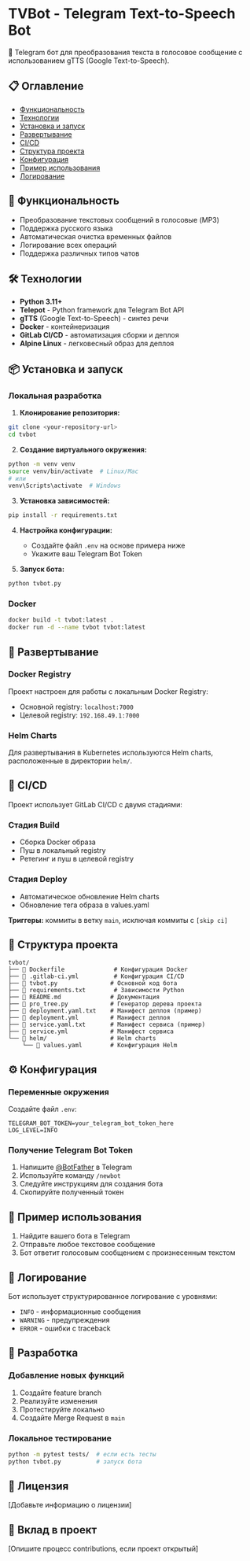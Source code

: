# TVBot - Telegram Text-to-Speech Bot

🤖 Telegram бот для преобразования текста в голосовое сообщение с использованием gTTS (Google Text-to-Speech).

## 📋 Оглавление

- [Функциональность](#функциональность)
- [Технологии](#технологии)
- [Установка и запуск](#установка-и-запуск)
- [Развертывание](#развертывание)
- [CI/CD](#cicd)
- [Структура проекта](#структура-проекта)
- [Конфигурация](#конфигурация)
- [Пример использования](#пример-использования)
- [Логирование](#логирование)

## 🎯 Функциональность

- Преобразование текстовых сообщений в голосовые (MP3)
- Поддержка русского языка
- Автоматическая очистка временных файлов
- Логирование всех операций
- Поддержка различных типов чатов

## 🛠 Технологии

- **Python 3.11+**
- **Telepot** - Python framework для Telegram Bot API
- **gTTS** (Google Text-to-Speech) - синтез речи
- **Docker** - контейнеризация
- **GitLab CI/CD** - автоматизация сборки и деплоя
- **Alpine Linux** - легковесный образ для деплоя

## 📦 Установка и запуск

### Локальная разработка

1. **Клонирование репозитория:**
```bash
git clone <your-repository-url>
cd tvbot
```

2. **Создание виртуального окружения:**
```bash
python -m venv venv
source venv/bin/activate  # Linux/Mac
# или
venv\Scripts\activate  # Windows
```

3. **Установка зависимостей:**
```bash
pip install -r requirements.txt
```

4. **Настройка конфигурации:**
   - Создайте файл `.env` на основе примера ниже
   - Укажите ваш Telegram Bot Token

5. **Запуск бота:**
```bash
python tvbot.py
```

### Docker

```bash
docker build -t tvbot:latest .
docker run -d --name tvbot tvbot:latest
```

## 🚀 Развертывание

### Docker Registry
Проект настроен для работы с локальным Docker Registry:
- Основной registry: `localhost:7000`
- Целевой registry: `192.168.49.1:7000`

### Helm Charts
Для развертывания в Kubernetes используются Helm charts, расположенные в директории `helm/`.

## 🔄 CI/CD

Проект использует GitLab CI/CD с двумя стадиями:

### Стадия Build
- Сборка Docker образа
- Пуш в локальный registry
- Ретегинг и пуш в целевой registry

### Стадия Deploy
- Автоматическое обновление Helm charts
- Обновление тега образа в values.yaml

**Триггеры:** коммиты в ветку `main`, исключая коммиты с `[skip ci]`

## 📁 Структура проекта

```
tvbot/
├── 📄 Dockerfile              # Конфигурация Docker
├── 📄 .gitlab-ci.yml          # Конфигурация CI/CD
├── 📄 tvbot.py               # Основной код бота
├── 📄 requirements.txt        # Зависимости Python
├── 📄 README.md              # Документация
├── 📄 pro_tree.py            # Генератор дерева проекта
├── 📄 deployment.yaml.txt    # Манифест деплоя (пример)
├── 📄 deployment.yml         # Манифест деплоя
├── 📄 service.yaml.txt       # Манифест сервиса (пример)
├── 📄 service.yml            # Манифест сервиса
└── 📁 helm/                  # Helm charts
    └── 📄 values.yaml        # Конфигурация Helm
```

## ⚙️ Конфигурация

### Переменные окружения

Создайте файл `.env`:

```env
TELEGRAM_BOT_TOKEN=your_telegram_bot_token_here
LOG_LEVEL=INFO
```

### Получение Telegram Bot Token

1. Напишите [@BotFather](https://t.me/BotFather) в Telegram
2. Используйте команду `/newbot`
3. Следуйте инструкциям для создания бота
4. Скопируйте полученный токен

## 📝 Пример использования

1. Найдите вашего бота в Telegram
2. Отправьте любое текстовое сообщение
3. Бот ответит голосовым сообщением с произнесенным текстом

## 🐛 Логирование

Бот использует структурированное логирование с уровнями:
- `INFO` - информационные сообщения
- `WARNING` - предупреждения
- `ERROR` - ошибки с traceback

## 🔧 Разработка

### Добавление новых функций

1. Создайте feature branch
2. Реализуйте изменения
3. Протестируйте локально
4. Создайте Merge Request в `main`

### Локальное тестирование

```bash
python -m pytest tests/  # если есть тесты
python tvbot.py          # запуск бота
```

## 📄 Лицензия

[Добавьте информацию о лицензии]

## 🤝 Вклад в проект

[Опишите процесс contributions, если проект открытый]
